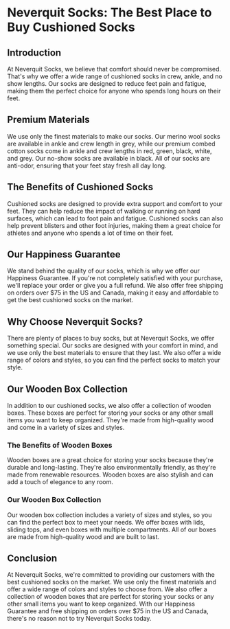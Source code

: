 # Neverquit Socks: The Best Place to Buy Cushioned Socks

## Introduction
At Neverquit Socks, we believe that comfort should never be compromised. That's why we offer a wide range of cushioned socks in crew, ankle, and no show lengths. Our socks are designed to reduce feet pain and fatigue, making them the perfect choice for anyone who spends long hours on their feet.

## Premium Materials
We use only the finest materials to make our socks. Our merino wool socks are available in ankle and crew length in grey, while our premium combed cotton socks come in ankle and crew lengths in red, green, black, white, and grey. Our no-show socks are available in black. All of our socks are anti-odor, ensuring that your feet stay fresh all day long.

## The Benefits of Cushioned Socks
Cushioned socks are designed to provide extra support and comfort to your feet. They can help reduce the impact of walking or running on hard surfaces, which can lead to foot pain and fatigue. Cushioned socks can also help prevent blisters and other foot injuries, making them a great choice for athletes and anyone who spends a lot of time on their feet.

## Our Happiness Guarantee
We stand behind the quality of our socks, which is why we offer our Happiness Guarantee. If you're not completely satisfied with your purchase, we'll replace your order or give you a full refund. We also offer free shipping on orders over $75 in the US and Canada, making it easy and affordable to get the best cushioned socks on the market.

## Why Choose Neverquit Socks?
There are plenty of places to buy socks, but at Neverquit Socks, we offer something special. Our socks are designed with your comfort in mind, and we use only the best materials to ensure that they last. We also offer a wide range of colors and styles, so you can find the perfect socks to match your style.

## Our Wooden Box Collection
In addition to our cushioned socks, we also offer a collection of wooden boxes. These boxes are perfect for storing your socks or any other small items you want to keep organized. They're made from high-quality wood and come in a variety of sizes and styles.

### The Benefits of Wooden Boxes
Wooden boxes are a great choice for storing your socks because they're durable and long-lasting. They're also environmentally friendly, as they're made from renewable resources. Wooden boxes are also stylish and can add a touch of elegance to any room.

### Our Wooden Box Collection
Our wooden box collection includes a variety of sizes and styles, so you can find the perfect box to meet your needs. We offer boxes with lids, sliding tops, and even boxes with multiple compartments. All of our boxes are made from high-quality wood and are built to last.

## Conclusion
At Neverquit Socks, we're committed to providing our customers with the best cushioned socks on the market. We use only the finest materials and offer a wide range of colors and styles to choose from. We also offer a collection of wooden boxes that are perfect for storing your socks or any other small items you want to keep organized. With our Happiness Guarantee and free shipping on orders over $75 in the US and Canada, there's no reason not to try Neverquit Socks today.